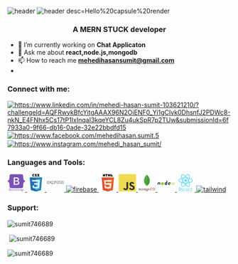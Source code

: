 ![header](https://capsule-render.vercel.app/api?type=waving&animation=scaleIn&text=Hello%20!%I'm%20Mehedi%20Hasan&fontSize=40) 
![header](https://capsule-render.vercel.app/api?color=auto&height=200&section=header&&animation=scaleIn&fontSize=40)
desc=Hello%20capsule%20render
<h3 align="center">A MERN STUCK developer</h3>

- 🔭 I’m currently working on **Chat Applicaton**
- 💬 Ask me about **react,node.js,mongodb**
- 📫 How to reach me **mehedihasansumit@gmail.com**
- 

<h3 align="left">Connect with me:</h3>
<p align="left">
<a href="https://www.linkedin.com/in/mehedi-hasan-sumit-103621210/" target="blank"><img align="center" src="https://raw.githubusercontent.com/rahuldkjain/github-profile-readme-generator/master/src/images/icons/Social/linked-in-alt.svg" alt="https://www.linkedin.com/in/mehedi-hasan-sumit-103621210/?challengeId=AQFRwykBfcYitgAAAX96N2OiENF0_Yi1gCIvk0DhsnfJ2PDWc8-nkN_E4FNhx5Cs17tP1IxInqaI3kqeYCL8Zu4ukSpR7p2TUw&submissionId=6f7933a0-9f66-db16-0ade-32e22bbdfd15" height="30" width="40" /></a>
<a href="https://www.facebook.com/mehedihasan.sumit.5" target="blank"><img align="center" src="https://raw.githubusercontent.com/rahuldkjain/github-profile-readme-generator/master/src/images/icons/Social/facebook.svg" alt="https://www.facebook.com/mehedihasan.sumit.5" height="30" width="40" /></a>
<a href="https://www.instagram.com/mehedi_hasan_sumit/" target="blank"><img align="center" src="https://raw.githubusercontent.com/rahuldkjain/github-profile-readme-generator/master/src/images/icons/Social/instagram.svg" alt="https://www.instagram.com/mehedi_hasan_sumit/" height="30" width="40" /></a>
</p>

<h3 align="left">Languages and Tools:</h3>
<p align="left"> <a href="https://getbootstrap.com" target="_blank" rel="noreferrer"> <img src="https://raw.githubusercontent.com/devicons/devicon/master/icons/bootstrap/bootstrap-plain-wordmark.svg" alt="bootstrap" width="40" height="40"/> </a> <a href="https://www.w3schools.com/css/" target="_blank" rel="noreferrer"> <img src="https://raw.githubusercontent.com/devicons/devicon/master/icons/css3/css3-original-wordmark.svg" alt="css3" width="40" height="40"/> </a> <a href="https://expressjs.com" target="_blank" rel="noreferrer"> <img src="https://raw.githubusercontent.com/devicons/devicon/master/icons/express/express-original-wordmark.svg" alt="express" width="40" height="40"/> </a> <a href="https://firebase.google.com/" target="_blank" rel="noreferrer"> <img src="https://www.vectorlogo.zone/logos/firebase/firebase-icon.svg" alt="firebase" width="40" height="40"/> </a> <a href="https://www.w3.org/html/" target="_blank" rel="noreferrer"> <img src="https://raw.githubusercontent.com/devicons/devicon/master/icons/html5/html5-original-wordmark.svg" alt="html5" width="40" height="40"/> </a> <a href="https://developer.mozilla.org/en-US/docs/Web/JavaScript" target="_blank" rel="noreferrer"> <img src="https://raw.githubusercontent.com/devicons/devicon/master/icons/javascript/javascript-original.svg" alt="javascript" width="40" height="40"/> </a> <a href="https://www.mongodb.com/" target="_blank" rel="noreferrer"> <img src="https://raw.githubusercontent.com/devicons/devicon/master/icons/mongodb/mongodb-original-wordmark.svg" alt="mongodb" width="40" height="40"/> </a> <a href="https://nodejs.org" target="_blank" rel="noreferrer"> <img src="https://raw.githubusercontent.com/devicons/devicon/master/icons/nodejs/nodejs-original-wordmark.svg" alt="nodejs" width="40" height="40"/> </a> <a href="https://reactjs.org/" target="_blank" rel="noreferrer"> <img src="https://raw.githubusercontent.com/devicons/devicon/master/icons/react/react-original-wordmark.svg" alt="react" width="40" height="40"/> </a> <a href="https://tailwindcss.com/" target="_blank" rel="noreferrer"> <img src="https://www.vectorlogo.zone/logos/tailwindcss/tailwindcss-icon.svg" alt="tailwind" width="40" height="40"/> </a> </p>

<h3 align="left">Support:</h3>


<p><img align="center" src="https://github-readme-stats.vercel.app/api/top-langs?username=sumit746689&show_icons=true&locale=en&layout=compact" alt="sumit746689" /></p>

<p>&nbsp;<img align="center" src="https://github-readme-stats.vercel.app/api?username=sumit746689&show_icons=true&locale=en" alt="sumit746689" /></p>

<p><img align="center" src="https://github-readme-streak-stats.herokuapp.com/?user=sumit746689&" alt="sumit746689" /></p>
